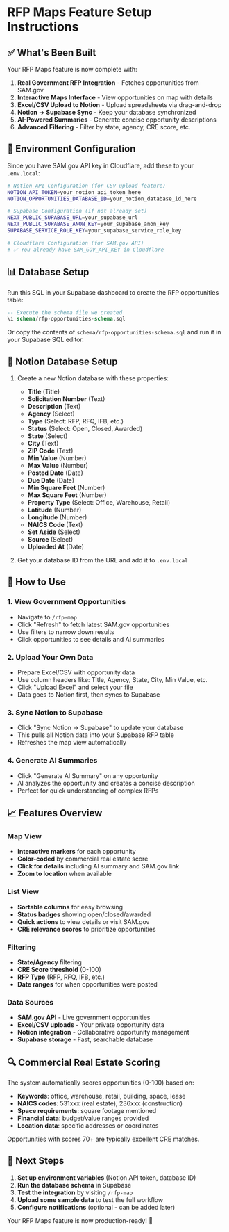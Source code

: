 # RFP Maps Feature Setup Instructions

## ✅ What's Been Built

Your RFP Maps feature is now complete with:

1. **Real Government RFP Integration** - Fetches opportunities from SAM.gov
2. **Interactive Maps Interface** - View opportunities on map with details
3. **Excel/CSV Upload to Notion** - Upload spreadsheets via drag-and-drop
4. **Notion → Supabase Sync** - Keep your database synchronized
5. **AI-Powered Summaries** - Generate concise opportunity descriptions
6. **Advanced Filtering** - Filter by state, agency, CRE score, etc.

## 🔧 Environment Configuration

Since you have SAM.gov API key in Cloudflare, add these to your `.env.local`:

```bash
# Notion API Configuration (for CSV upload feature)
NOTION_API_TOKEN=your_notion_api_token_here
NOTION_OPPORTUNITIES_DATABASE_ID=your_notion_database_id_here

# Supabase Configuration (if not already set)
NEXT_PUBLIC_SUPABASE_URL=your_supabase_url
NEXT_PUBLIC_SUPABASE_ANON_KEY=your_supabase_anon_key
SUPABASE_SERVICE_ROLE_KEY=your_supabase_service_role_key

# Cloudflare Configuration (for SAM.gov API)
# ✅ You already have SAM_GOV_API_KEY in Cloudflare
```

## 📊 Database Setup

Run this SQL in your Supabase dashboard to create the RFP opportunities table:

```sql
-- Execute the schema file we created
\i schema/rfp-opportunities-schema.sql
```

Or copy the contents of `schema/rfp-opportunities-schema.sql` and run it in your Supabase SQL editor.

## 📝 Notion Database Setup

1. Create a new Notion database with these properties:
   - **Title** (Title)
   - **Solicitation Number** (Text)
   - **Description** (Text)
   - **Agency** (Select)
   - **Type** (Select: RFP, RFQ, IFB, etc.)
   - **Status** (Select: Open, Closed, Awarded)
   - **State** (Select)
   - **City** (Text)
   - **ZIP Code** (Text)
   - **Min Value** (Number)
   - **Max Value** (Number)
   - **Posted Date** (Date)
   - **Due Date** (Date)
   - **Min Square Feet** (Number)
   - **Max Square Feet** (Number)
   - **Property Type** (Select: Office, Warehouse, Retail)
   - **Latitude** (Number)
   - **Longitude** (Number)
   - **NAICS Code** (Text)
   - **Set Aside** (Select)
   - **Source** (Select)
   - **Uploaded At** (Date)

2. Get your database ID from the URL and add it to `.env.local`

## 🚀 How to Use

### 1. View Government Opportunities
- Navigate to `/rfp-map`
- Click "Refresh" to fetch latest SAM.gov opportunities
- Use filters to narrow down results
- Click opportunities to see details and AI summaries

### 2. Upload Your Own Data
- Prepare Excel/CSV with opportunity data
- Use column headers like: Title, Agency, State, City, Min Value, etc.
- Click "Upload Excel" and select your file
- Data goes to Notion first, then syncs to Supabase

### 3. Sync Notion to Supabase
- Click "Sync Notion → Supabase" to update your database
- This pulls all Notion data into your Supabase RFP table
- Refreshes the map view automatically

### 4. Generate AI Summaries
- Click "Generate AI Summary" on any opportunity
- AI analyzes the opportunity and creates a concise description
- Perfect for quick understanding of complex RFPs

## 📈 Features Overview

### Map View
- **Interactive markers** for each opportunity
- **Color-coded** by commercial real estate score
- **Click for details** including AI summary and SAM.gov link
- **Zoom to location** when available

### List View
- **Sortable columns** for easy browsing
- **Status badges** showing open/closed/awarded
- **Quick actions** to view details or visit SAM.gov
- **CRE relevance scores** to prioritize opportunities

### Filtering
- **State/Agency** filtering
- **CRE Score threshold** (0-100)
- **RFP Type** (RFP, RFQ, IFB, etc.)
- **Date ranges** for when opportunities were posted

### Data Sources
- **SAM.gov API** - Live government opportunities
- **Excel/CSV uploads** - Your private opportunity data
- **Notion integration** - Collaborative opportunity management
- **Supabase storage** - Fast, searchable database

## 🔍 Commercial Real Estate Scoring

The system automatically scores opportunities (0-100) based on:
- **Keywords**: office, warehouse, retail, building, space, lease
- **NAICS codes**: 531xxx (real estate), 236xxx (construction)
- **Space requirements**: square footage mentioned
- **Financial data**: budget/value ranges provided
- **Location data**: specific addresses or coordinates

Opportunities with scores 70+ are typically excellent CRE matches.

## 🎯 Next Steps

1. **Set up environment variables** (Notion API token, database ID)
2. **Run the database schema** in Supabase
3. **Test the integration** by visiting `/rfp-map`
4. **Upload some sample data** to test the full workflow
5. **Configure notifications** (optional - can be added later)

Your RFP Maps feature is now production-ready! 🎉